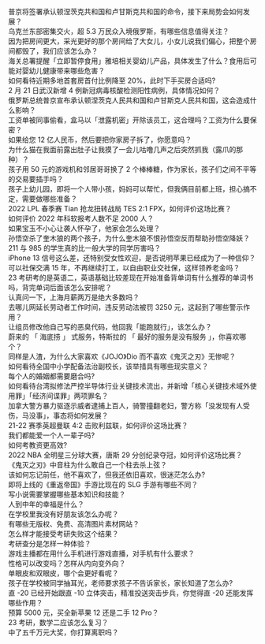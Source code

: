 普京将签署承认顿涅茨克共和国和卢甘斯克共和国的命令，接下来局势会如何发展？  
乌克兰东部密集交火，超 5.3 万民众入境俄罗斯，有哪些信息值得关注？  
因为把房间更大，采光更好的那个房间给了大女儿，小女儿说我们偏心，把整个房间都毁了，我们应该怎么办？  
海关总署提醒「立即暂停食用」雅培相关婴幼儿产品，具体发生了什么？食用后可能对婴幼儿健康带来哪些危害？  
如何看待近期多地首套房首付比例降至 20%，此时下手买房合适吗?  
2 月 21 日武汉新增 4 例新冠病毒核酸检测阳性病例，具体情况如何？  
俄罗斯总统普京宣布承认顿涅茨克人民共和国和卢甘斯克人民共和国，这会造成什么影响？  
工资单被同事偷看，盒马以「泄露机密」开除该员工，这合理吗？工资为什么要保密？  
如果给您 12 亿人民币，然后要把你家房子拆了，你愿意吗？  
为什么猫在我面前露出肚子让我摸了一会儿咕噜几声之后突然抓我（露爪的那种）？  
孩子用 50 元的游戏机和邻居哥哥换了 2 个棒棒糖，作为家长，孩子们之间不平等的交易要插手吗？  
孩子上幼儿园，即将一个人带小孩，妈妈可以帮忙，但我俩目前都上班，担心搞不定，需要做哪些准备？  
2022 LPL 春季赛 Tian 抢龙扭转战局 TES 2:1 FPX，如何评价这场比赛？  
如何评价 2022 年科软报考人数不足 2000 人？  
如果宝玉不小心让袭人怀孕了，他家会怎么处理？  
孙悟空杀了奎木狼的两个孩子，为什么奎木狼不恨孙悟空反而帮助孙悟空降妖？  
211 与 985 的学生真的比一般大学的同学厉害吗？  
iPhone 13 信号这么差，还特别受女性欢迎，是否说明苹果已经成为了一种信仰？  
可以社保交满 15 年，不再继续打工，以自由职业交社保，这样领养老金吗？  
23 考研考的是英语二，英语基础比较差现在开始准备背单词有什么推荐的单词书吗，背完单词后面该怎么安排呢？  
认真问一下，上海月薪两万是绝大多数吗？  
去哪儿网延长劳动者工作时间，违反劳动法被罚 3250 元，这起到了哪些警示作用？  
让组员修改他自己写的恶臭代码，他回我「能跑就行」，该怎么办？  
蔚来的 「 海底捞 」 式服务，特斯拉的 「 最好的服务是没有服务 」，你喜欢哪个？  
同样是人渣，为什么大家喜欢《JOJO》Dio 而不喜欢《鬼灭之刃》无惨呢？  
如何看待全国中小学配备法治副校长，该举措具有哪些现实意义？  
每个人的婚姻都需要磨合吗?  
如何看待台湾拟修法严控半导体行业关键技术流出，并新增「核心关键技术域外使用罪」「经济间谍罪」两项罪名？  
加拿大警方暴力驱逐示威者逮捕上百人，骑警撞翻老妇，警方称「没发现有人受伤，马没事」，事态将如何发展？  
21-22 赛季英超曼联 4:2 击败利兹联，如何评价这场比赛？  
我们都能爱一个人一辈子吗?  
如何考教资更高效?  
2022 NBA 全明星三分球大赛，唐斯 29 分创纪录夺冠，如何评价这场比赛？  
《鬼灭之刃》中音柱为什么敢自己一个柱去杀上弦？  
该如何忘记前任，他不喜欢了，但我还依旧喜欢，很迷茫怎么办?  
即将上线的《重返帝国》手游比现在的 SLG 手游有哪些不同？  
写小说需要掌握哪些基本知识和技能？  
人到中年的幸福是什么？  
在学校里我没有好朋友该怎么办呢？  
有哪些无版权、免费、高清图片素材网站？  
怎么样才能接受考研失败这个结果？  
考研查分是怎样一种体验？  
游戏主播都在用什么手机进行游戏直播，对手机有什么要求？  
性格可以改变吗？怎样从内向变外向？  
单眼皮和双眼皮，哪个会更好看呢？  
孩子在学校被同学抽耳光，老师要求孩子不告诉家长，家长知道了怎么办?  
直 -20 已经开始跟直 -10 立体突击，精准投送突击步兵，你觉得直 -20 还能发挥哪些作用？  
预算 5000 元，买全新苹果 12 还是二手 12 Pro？  
23 考研，数学二应该怎么复习？  
中了五千万元大奖，你打算离职吗？  
